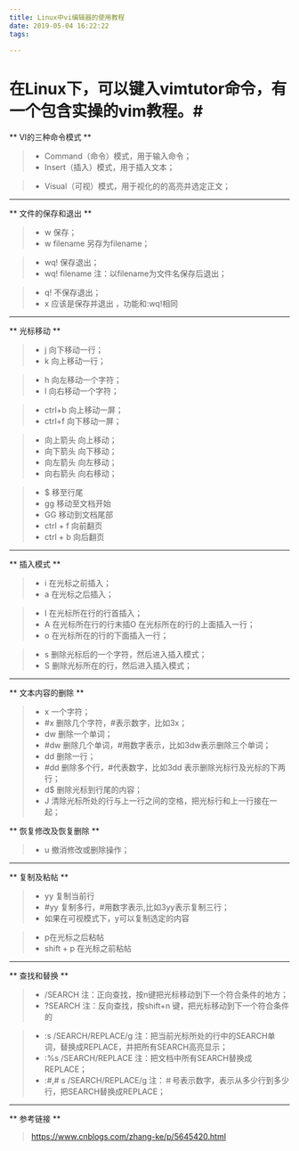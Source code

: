 ```yaml
---
title: Linux中vi编辑器的使用教程
date: 2019-05-04 16:22:22
tags:

---
```




# 在Linux下，可以键入vimtutor命令，有一个包含实操的vim教程。#

** VI的三种命令模式 ** 

>* Command（命令）模式，用于输入命令；
>* Insert（插入）模式，用于插入文本；

>* Visual（可视）模式，用于视化的的高亮并选定正文；

---

** 文件的保存和退出 **


>* w  保存；
>* w  filename 另存为filename；

>* wq! 保存退出；
>* wq! filename 注：以filename为文件名保存后退出；

>* q! 不保存退出；
>* x 应该是保存并退出 ，功能和:wq!相同

---

** 光标移动 **

>* j 向下移动一行；
>* k 向上移动一行；

>* h 向左移动一个字符；
>* l 向右移动一个字符；

>* ctrl+b  向上移动一屏；
>* ctrl+f  向下移动一屏；

>* 向上箭头    向上移动；
>* 向下箭头    向下移动；
>* 向左箭头    向左移动；
>* 向右箭头    向右移动；

>* $ 移至行尾
>* gg 移动至文档开始
>* GG 移动到文档尾部
>* ctrl + f 向前翻页
>* ctrl + b 向后翻页

---

** 插入模式 **

>* i  在光标之前插入；
>* a  在光标之后插入；

>* I	在光标所在行的行首插入；
>* A  在光标所在行的行末插O  在光标所在的行的上面插入一行；
>* o  在光标所在的行的下面插入一行；

>* s  删除光标后的一个字符，然后进入插入模式；
>* S  删除光标所在的行，然后进入插入模式；

---

** 文本内容的删除 **

>* x 一个字符；
>* #x 删除几个字符，#表示数字，比如3x；
>* dw 删除一个单词；
>* #dw 删除几个单词，#用数字表示，比如3dw表示删除三个单词；
>* dd 删除一行；
>* #dd 删除多个行，#代表数字，比如3dd 表示删除光标行及光标的下两行；
>* d$ 删除光标到行尾的内容；
>* J 清除光标所处的行与上一行之间的空格，把光标行和上一行接在一起；

** 恢复修改及恢复删除 **
>* u  撤消修改或删除操作；

---

** 复制及粘帖 **

>* yy 复制当前行
>* #yy 复制多行，#用数字表示,比如3yy表示复制三行；
>* 如果在可视模式下，y可以复制选定的内容

>* p在光标之后粘帖
>* shift + p 在光标之前粘帖

---

** 查找和替换 **

>* /SEARCH  注：正向查找，按n键把光标移动到下一个符合条件的地方；
>* ?SEARCH  注：反向查找，按shift+n 键，把光标移动到下一个符合条件的

>* :s /SEARCH/REPLACE/g  注：把当前光标所处的行中的SEARCH单词，替换成REPLACE，并把所有SEARCH高亮显示；
>* :%s /SEARCH/REPLACE  注：把文档中所有SEARCH替换成REPLACE；
>* :#,# s /SEARCH/REPLACE/g  注：＃号表示数字，表示从多少行到多少行，把SEARCH替换成REPLACE；

---

** 参考链接 **

>https://www.cnblogs.com/zhang-ke/p/5645420.html